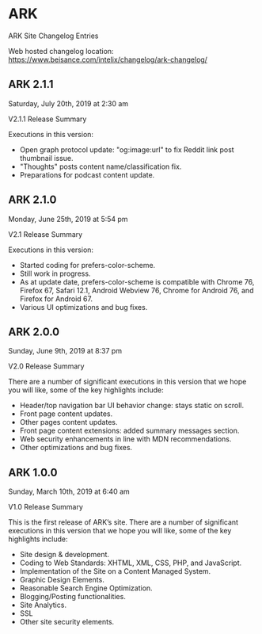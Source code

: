 # ARK
ARK Site Changelog Entries

Web hosted changelog location: https://www.beisance.com/intelix/changelog/ark-changelog/

## ARK 2.1.1
Saturday, July 20th, 2019 at 2:30 am

V2.1.1 Release Summary

Executions in this version:

- Open graph protocol update: "og:image:url" to fix Reddit link post thumbnail issue.
- "Thoughts" posts content name/classification fix. 
- Preparations for podcast content update.

## ARK 2.1.0
Monday, June 25th, 2019 at 5:54 pm

V2.1 Release Summary

Executions in this version:

- Started coding for prefers-color-scheme. 
- Still work in progress.
- As at update date, prefers-color-scheme is compatible with Chrome 76, Firefox 67, Safari 12.1, Android Webview 76, Chrome for Android 76, and Firefox for Android 67.
- Various UI optimizations and bug fixes.

## ARK 2.0.0
Sunday, June 9th, 2019 at 8:37 pm

V2.0 Release Summary

There are a number of significant executions in this version that we hope you will like, some of the key highlights include:

- Header/top navigation bar UI behavior change: stays static on scroll.
- Front page content updates.
- Other pages content updates.
- Front page content extensions: added summary messages section.
- Web security enhancements in line with MDN recommendations.
- Other optimizations and bug fixes.

## ARK 1.0.0
Sunday, March 10th, 2019 at 6:40 am

V1.0 Release Summary

This is the first release of ARK’s site. There are a number of significant executions in this version that we hope you will like, some of the key highlights include:

- Site design & development.
- Coding to Web Standards: XHTML, XML, CSS, PHP, and JavaScript.
- Implementation of the Site on a Content Managed System.
- Graphic Design Elements.
- Reasonable Search Engine Optimization.
- Blogging/Posting functionalities.
- Site Analytics.
- SSL
- Other site security elements.
